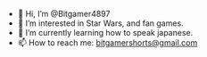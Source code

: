 - 👋 Hi, I’m @Bitgamer4897
- 👀 I’m interested in Star Wars, and fan games.
- 🌱 I’m currently learning how to speak japanese.
- 📫 How to reach me: bitgamershorts@gmail.com

